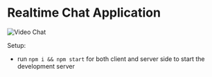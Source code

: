 # Realtime Chat Application

![Video Chat](https://i.ibb.co/7WZRLD1/122.jpg)

Setup:
- run ```npm i && npm start``` for both client and server side to start the development server
